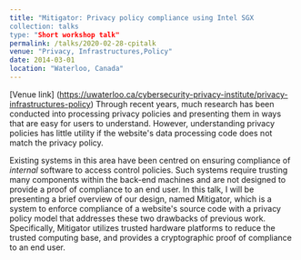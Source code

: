 ```yaml
---
title: "Mitigator: Privacy policy compliance using Intel SGX
collection: talks
type: "Short workshop talk"
permalink: /talks/2020-02-28-cpitalk
venue: "Privacy, Infrastructures,Policy"
date: 2014-03-01
location: "Waterloo, Canada"
---
```

[Venue link] (https://uwaterloo.ca/cybersecurity-privacy-institute/privacy-infrastructures-policy)
Through recent years, much research has been conducted into processing privacy policies and presenting them in ways that are easy for users to understand. However, understanding privacy policies has little utility if the website's data processing code does not match the privacy policy.

Existing systems in this area have been centred on ensuring compliance of *internal* software to access control policies. Such systems require trusting many components within the back-end machines and are not designed to provide a proof of compliance to an end user. In this talk, I will be presenting a brief overview of our design, named Mitigator, which is a system to enforce compliance of a website's source code with a privacy policy model that addresses these two drawbacks of previous work. Specifically, Mitigator utilizes trusted hardware platforms to reduce the trusted computing base, and provides a cryptographic proof of compliance to an end user.
